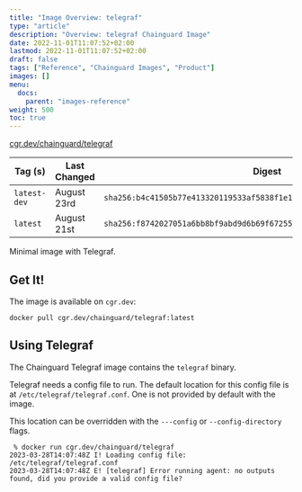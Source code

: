 ```yaml
---
title: "Image Overview: telegraf"
type: "article"
description: "Overview: telegraf Chainguard Image"
date: 2022-11-01T11:07:52+02:00
lastmod: 2022-11-01T11:07:52+02:00
draft: false
tags: ["Reference", "Chainguard Images", "Product"]
images: []
menu:
  docs:
    parent: "images-reference"
weight: 500
toc: true
---
```


[cgr.dev/chainguard/telegraf](https://github.com/chainguard-images/images/tree/main/images/telegraf)

| Tag (s)       | Last Changed | Digest                                                                    |
|---------------|--------------|---------------------------------------------------------------------------|
|  `latest-dev` | August 23rd  | `sha256:b4c41505b77e413320119533af5838f1e1f1baef67a7306f4fa1df499ff1d945` |
|  `latest`     | August 21st  | `sha256:f8742027051a6bb8bf9abd9d6b69f67255febcc768d575c721665c9f26c53415` |



Minimal image with Telegraf.

## Get It!

The image is available on `cgr.dev`:

```
docker pull cgr.dev/chainguard/telegraf:latest
```

## Using Telegraf

The Chainguard Telegraf image contains the `telegraf` binary.

Telegraf needs a config file to run.
The default location for this config file is at `/etc/telegraf/telegraf.conf`.
One is not provided by default with the image.

This location can be overridden with the `---config` or `--config-directory` flags.

```shell
 % docker run cgr.dev/chainguard/telegraf
2023-03-28T14:07:48Z I! Loading config file: /etc/telegraf/telegraf.conf
2023-03-28T14:07:48Z E! [telegraf] Error running agent: no outputs found, did you provide a valid config file?
```

